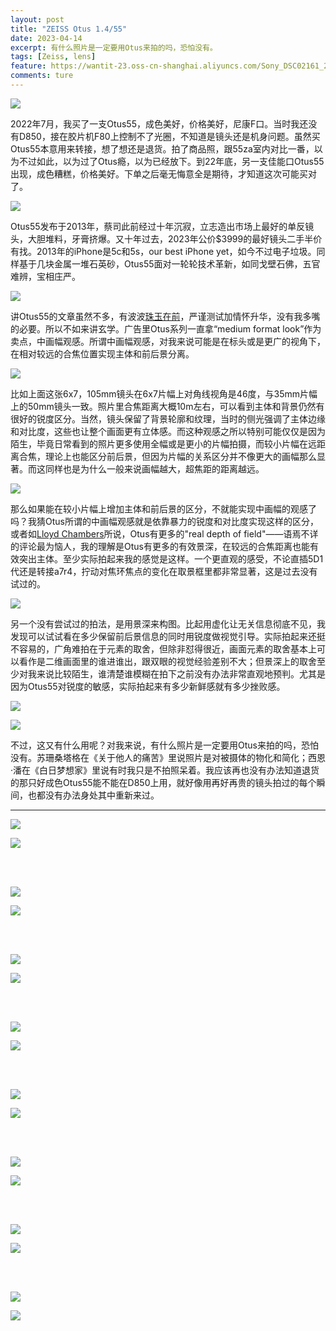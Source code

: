 ```yaml
---
layout: post
title: "ZEISS Otus 1.4/55"
date: 2023-04-14
excerpt: 有什么照片是一定要用Otus来拍的吗，恐怕没有。
tags: [Zeiss, lens]
feature: https://wantit-23.oss-cn-shanghai.aliyuncs.com/Sony_DSC02161_20220726.jpg
comments: ture
---
```


![](https://wantit-23.oss-cn-shanghai.aliyuncs.com/Sony_DSC02161_20220726.jpg)

2022年7月，我买了一支Otus55，成色美好，价格美好，尼康F口。当时我还没有D850，接在胶片机F80上控制不了光圈，不知道是镜头还是机身问题。虽然买Otus55本意用来转接，想了想还是退货。拍了商品照，跟55za室内对比一番，以为不过如此，以为过了Otus瘾，以为已经放下。到22年底，另一支佳能口Otus55出现，成色糟糕，价格美好。下单之后毫无悔意全是期待，才知道这次可能买对了。

![](https://wantit-23.oss-cn-shanghai.aliyuncs.com/Sony_DSC02179_20220727.jpg)

Otus55发布于2013年，蔡司此前经过十年沉寂，立志造出市场上最好的单反镜头，大胆堆料，牙膏挤爆。又十年过去，2023年公价$3999的最好镜头二手半价有找。2013年的iPhone是5c和5s，our best iPhone yet，如今不过电子垃圾。同样基于几块金属一堆石英砂，Otus55面对一轮轮技术革新，如同戈壁石佛，五官难辨，宝相庄严。

![](https://wantit-23.oss-cn-shanghai.aliyuncs.com/Sony_DSC02165_20220726.jpg)

讲Otus55的文章虽然不多，有波波[珠玉在前](https://www.wavechaser.xyz/optics-imaging-zh/2020/10/otus55)，严谨测试加情怀升华，没有我多嘴的必要。所以不如来讲玄学。广告里Otus系列一直拿“medium format look”作为卖点，中画幅观感。所谓中画幅观感，对我来说可能是在标头或是更广的视角下，在相对较远的合焦位置实现主体和前后景分离。

![](https://wantit-23.oss-cn-shanghai.aliyuncs.com/Noritsu%20Koki_000074930010_20220625.jpg)

比如上面这张6x7，105mm镜头在6x7片幅上对角线视角是46度，与35mm片幅上的50mm镜头一致。照片里合焦距离大概10m左右，可以看到主体和背景仍然有很好的锐度区分。当然，镜头保留了背景轮廓和纹理，当时的侧光强调了主体边缘和对比度，这些也让整个画面更有立体感。而这种观感之所以特别可能仅仅是因为陌生，毕竟日常看到的照片更多使用全幅或是更小的片幅拍摄，而较小片幅在远距离合焦，理论上也能区分前后景，但因为片幅的关系区分并不像更大的画幅那么显著。而这同样也是为什么一般来说画幅越大，超焦距的距离越远。

![](https://wantit-23.oss-cn-shanghai.aliyuncs.com/_f3-036_20220625.jpg)

那么如果能在较小片幅上增加主体和前后景的区分，不就能实现中画幅的观感了吗？我猜Otus所谓的中画幅观感就是依靠暴力的锐度和对比度实现这样的区分，或者如[Lloyd Chambers](https://lenspire.zeiss.com/photo/en/article/micro-contrast-and-the-zeiss-pop-by-lloyd-chambers/)所说，Otus有更多的"real depth of field"——语焉不详的评论最为恼人，我的理解是Otus有更多的有效景深，在较远的合焦距离也能有效突出主体。至少实际拍起来我的感觉是这样。一个更直观的感受，不论直插5D1代还是转接a7r4，拧动对焦环焦点的变化在取景框里都非常显著，这是过去没有试过的。

![](https://wantit-23.oss-cn-shanghai.aliyuncs.com/Sony_DSC02166_20220726.jpg)

另一个没有尝试过的拍法，是用景深来构图。比起用虚化让无关信息彻底不见，我发现可以试试看在多少保留前后景信息的同时用锐度做视觉引导。实际拍起来还挺不容易的，广角难拍在于元素的取舍，但除非怼得很近，画面元素的取舍基本上可以看作是二维画面里的谁进谁出，跟双眼的视觉经验差别不大；但景深上的取舍至少对我来说比较陌生，谁清楚谁模糊在拍下之前没有办法非常直观地预判。尤其是因为Otus55对锐度的敏感，实际拍起来有多少新鲜感就有多少挫败感。

![](https://wantit-23.oss-cn-shanghai.aliyuncs.com/Sony_DSC03161_20230403.jpg)

![](https://wantit-23.oss-cn-shanghai.aliyuncs.com/Sony_DSC03149_20230403.jpg)


不过，这又有什么用呢？对我来说，有什么照片是一定要用Otus来拍的吗，恐怕没有。苏珊桑塔格在《关于他人的痛苦》里说照片是对被摄体的物化和简化；西恩·潘在《白日梦想家》里说有时我只是不拍照呆着。我应该再也没有办法知道退货的那只好成色Otus55能不能在D850上用，就好像用再好再贵的镜头拍过的每个瞬间，也都没有办法身处其中重新来过。

---

![](https://wantit-23.oss-cn-shanghai.aliyuncs.com/Sony_DSC03223_20230403.jpg)

![](https://wantit-23.oss-cn-shanghai.aliyuncs.com/Sony_DSC03273_20230408.jpg)

<br>
<br>

![](https://wantit-23.oss-cn-shanghai.aliyuncs.com/Sony_DSC03218_20230403.jpg)

![](https://wantit-23.oss-cn-shanghai.aliyuncs.com/Sony_DSC03288_20230408.jpg)

<br>
<br>

![](https://wantit-23.oss-cn-shanghai.aliyuncs.com/Sony_DSC03290_20230408.jpg)

![](https://wantit-23.oss-cn-shanghai.aliyuncs.com/Sony_DSC03285_20230408.jpg)

<br>
<br>

![](https://wantit-23.oss-cn-shanghai.aliyuncs.com/Sony_DSC03043_20230324.jpg)

![](https://wantit-23.oss-cn-shanghai.aliyuncs.com/Sony_DSC03089_20230327-2.jpg)

<br>
<br>

![](https://wantit-23.oss-cn-shanghai.aliyuncs.com/Sony_DSC02977_20230318.jpg)

![](https://wantit-23.oss-cn-shanghai.aliyuncs.com/Sony_DSC03127_20230402.jpg)

<br>
<br>

![](https://wantit-23.oss-cn-shanghai.aliyuncs.com/Sony_DSC03321_20230413.jpg)

![](https://wantit-23.oss-cn-shanghai.aliyuncs.com/Sony_DSC03346_20230413.jpg)

<br>
<br>

![](https://wantit-23.oss-cn-shanghai.aliyuncs.com/Sony_DSC03347_20230413.jpg)

![](https://wantit-23.oss-cn-shanghai.aliyuncs.com/Sony_DSC03351_20230413.jpg)

<br>
<br>

![](https://wantit-23.oss-cn-shanghai.aliyuncs.com/Sony_DSC03206_20230403.jpg)

![](https://wantit-23.oss-cn-shanghai.aliyuncs.com/Sony_DSC03326_20230413.jpg)